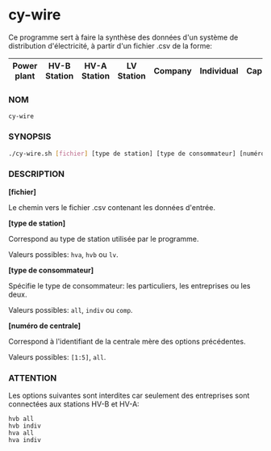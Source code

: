 # cy-wire

Ce programme sert à faire la synthèse des données d'un système de distribution d'électricité, à partir d'un fichier .csv de la forme:

|Power plant|HV-B Station|HV-A Station|LV Station|Company|Individual|Capacity|Load|
|-----------|------------|------------|----------|-------|----------|--------|----|

### NOM
`cy-wire`
### SYNOPSIS

```sh
./cy-wire.sh [fichier] [type de station] [type de consommateur] [numéro de centrale]
```

### DESCRIPTION

**[fichier]**

Le chemin vers le fichier .csv contenant les données d'entrée.

**[type de station]**

Correspond au type de station utilisée par le programme.

Valeurs possibles: `hva`, `hvb` ou `lv`.

**[type de consommateur]**

Spécifie le type de consommateur: les particuliers, les entreprises ou les deux.

Valeurs possibles: `all`, `indiv` ou `comp`.

**[numéro de centrale]**

Correspond à l'identifiant de la centrale mère des options précédentes. 

Valeurs possibles: `[1:5]`, `all`.


### ATTENTION

Les options suivantes sont interdites car seulement des entreprises sont connectées aux stations HV-B et HV-A:

```
hvb all
hvb indiv
hva all
hva indiv
```
